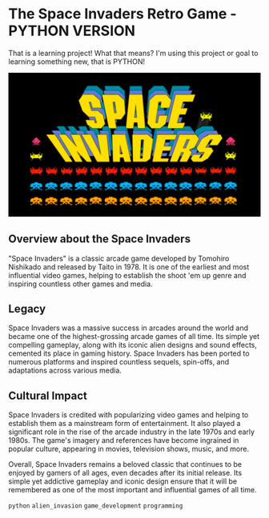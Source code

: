 # The Space Invaders Retro Game - PYTHON VERSION
That is a learning project! What that means? I'm using this project or goal to learning something new, that is PYTHON!

![main-logo](images/main-logo-2.png)

## Overview about the Space Invaders
"Space Invaders" is a classic arcade game developed by Tomohiro Nishikado and released by Taito in 1978. It is one of the earliest and most influential video games, helping to establish the shoot 'em up genre and inspiring countless other games and media.

## Legacy
Space Invaders was a massive success in arcades around the world and became one of the highest-grossing arcade games of all time. Its simple yet compelling gameplay, along with its iconic alien designs and sound effects, cemented its place in gaming history. Space Invaders has been ported to numerous platforms and inspired countless sequels, spin-offs, and adaptations across various media.

## Cultural Impact
Space Invaders is credited with popularizing video games and helping to establish them as a mainstream form of entertainment. It also played a significant role in the rise of the arcade industry in the late 1970s and early 1980s. The game's imagery and references have become ingrained in popular culture, appearing in movies, television shows, music, and more.

Overall, Space Invaders remains a beloved classic that continues to be enjoyed by gamers of all ages, even decades after its initial release. Its simple yet addictive gameplay and iconic design ensure that it will be remembered as one of the most important and influential games of all time.

``python`` ``alien_invasion`` ``game_development`` ``programming``
